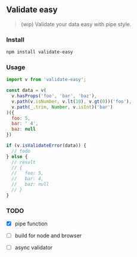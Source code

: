 ## Validate easy

> (wip) Validate your data easy with pipe style.

### Install

```bash
npm install validate-easy
```

### Usage

```javascript
import v from 'validate-easy';

const data = v(
  v.hasProps('foo', 'bar', 'baz'),
  v.path(v.isNumber, v.lt(10), v.gt(0))('foo'),
  v.path(_.trim, Number, v.isInt)('bar')
)({
  foo: 5,
  bar: ' 4',
  baz: null
})

if (v.isValidateError(data)) {
  // todo
} else {
  // result
  // {
  //   foo: 5,
  //   bar: 4,
  //   baz: null
  // }
}

```

### TODO

- [x] pipe function
- [ ] build for node and browser
- [ ] async validator

